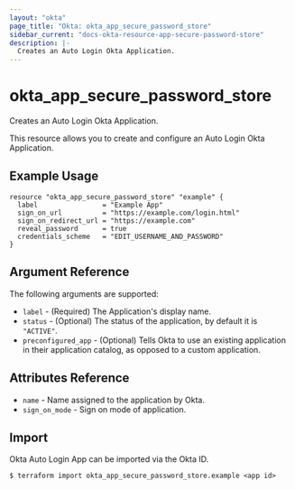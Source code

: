 ```yaml
---
layout: "okta"
page_title: "Okta: okta_app_secure_password_store"
sidebar_current: "docs-okta-resource-app-secure-password-store"
description: |-
  Creates an Auto Login Okta Application.
---
```


# okta_app_secure_password_store

Creates an Auto Login Okta Application.

This resource allows you to create and configure an Auto Login Okta Application.

## Example Usage

```hcl
resource "okta_app_secure_password_store" "example" {
  label                = "Example App"
  sign_on_url          = "https://example.com/login.html"
  sign_on_redirect_url = "https://example.com"
  reveal_password      = true
  credentials_scheme   = "EDIT_USERNAME_AND_PASSWORD"
}
```

## Argument Reference

The following arguments are supported:

* `label` - (Required) The Application's display name.
* `status` - (Optional) The status of the application, by default it is `"ACTIVE"`.
* `preconfigured_app` - (Optional) Tells Okta to use an existing application in their application catalog, as opposed to a custom application.

## Attributes Reference

* `name` - Name assigned to the application by Okta.
* `sign_on_mode` - Sign on mode of application.

## Import

Okta Auto Login App can be imported via the Okta ID.

```
$ terraform import okta_app_secure_password_store.example <app id>
```
